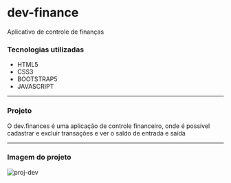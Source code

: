 # dev-finance
Aplicativo de controle de finanças 


<h3> Tecnologias utilizadas </h3>
<ul>
  <li>HTML5</li>
  <li>CSS3</li>
  <li>BOOTSTRAP5</li>
  <li>JAVASCRIPT</li>
</ul>

<hr>

<h3> Projeto </h3>
<p> O dev.finances é uma aplicação de controle financeiro, onde é possível cadastrar e excluir transações e ver o saldo de entrada e saída </p>

<hr>

<h3> Imagem do projeto </h3>

![proj-dev](https://user-images.githubusercontent.com/66692202/160217766-939e0dfa-5d1b-4c61-bd83-ac685d0c6d62.jpeg)
